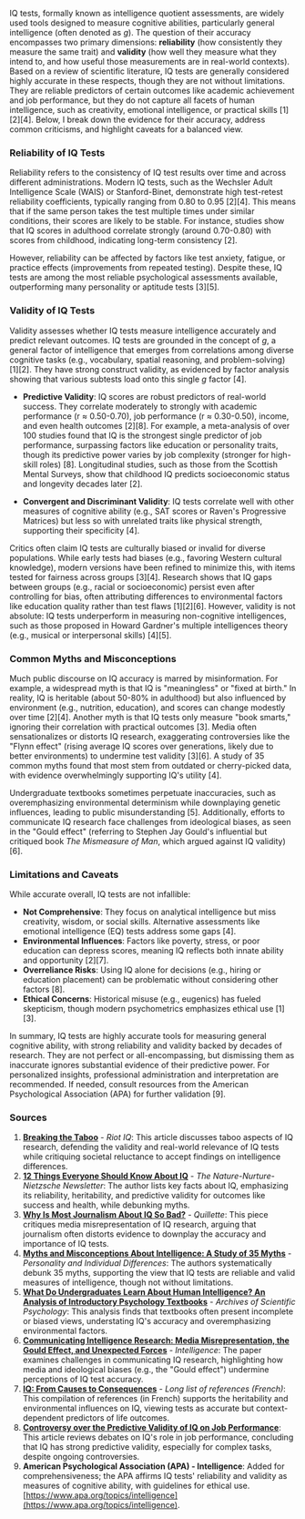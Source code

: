 IQ tests, formally known as intelligence quotient assessments, are widely used tools designed to measure cognitive abilities, particularly general intelligence (often denoted as *g*). The question of their accuracy encompasses two primary dimensions: **reliability** (how consistently they measure the same trait) and **validity** (how well they measure what they intend to, and how useful those measurements are in real-world contexts). Based on a review of scientific literature, IQ tests are generally considered highly accurate in these respects, though they are not without limitations. They are reliable predictors of certain outcomes like academic achievement and job performance, but they do not capture all facets of human intelligence, such as creativity, emotional intelligence, or practical skills [1][2][4]. Below, I break down the evidence for their accuracy, address common criticisms, and highlight caveats for a balanced view.

### Reliability of IQ Tests
Reliability refers to the consistency of IQ test results over time and across different administrations. Modern IQ tests, such as the Wechsler Adult Intelligence Scale (WAIS) or Stanford-Binet, demonstrate high test-retest reliability coefficients, typically ranging from 0.80 to 0.95 [2][4]. This means that if the same person takes the test multiple times under similar conditions, their scores are likely to be stable. For instance, studies show that IQ scores in adulthood correlate strongly (around 0.70-0.80) with scores from childhood, indicating long-term consistency [2].

However, reliability can be affected by factors like test anxiety, fatigue, or practice effects (improvements from repeated testing). Despite these, IQ tests are among the most reliable psychological assessments available, outperforming many personality or aptitude tests [3][5].

### Validity of IQ Tests
Validity assesses whether IQ tests measure intelligence accurately and predict relevant outcomes. IQ tests are grounded in the concept of *g*, a general factor of intelligence that emerges from correlations among diverse cognitive tasks (e.g., vocabulary, spatial reasoning, and problem-solving) [1][2]. They have strong construct validity, as evidenced by factor analysis showing that various subtests load onto this single *g* factor [4].

- **Predictive Validity**: IQ scores are robust predictors of real-world success. They correlate moderately to strongly with academic performance (r ≈ 0.50-0.70), job performance (r ≈ 0.30-0.50), income, and even health outcomes [2][8]. For example, a meta-analysis of over 100 studies found that IQ is the strongest single predictor of job performance, surpassing factors like education or personality traits, though its predictive power varies by job complexity (stronger for high-skill roles) [8]. Longitudinal studies, such as those from the Scottish Mental Surveys, show that childhood IQ predicts socioeconomic status and longevity decades later [2].

- **Convergent and Discriminant Validity**: IQ tests correlate well with other measures of cognitive ability (e.g., SAT scores or Raven's Progressive Matrices) but less so with unrelated traits like physical strength, supporting their specificity [4].

Critics often claim IQ tests are culturally biased or invalid for diverse populations. While early tests had biases (e.g., favoring Western cultural knowledge), modern versions have been refined to minimize this, with items tested for fairness across groups [3][4]. Research shows that IQ gaps between groups (e.g., racial or socioeconomic) persist even after controlling for bias, often attributing differences to environmental factors like education quality rather than test flaws [1][2][6]. However, validity is not absolute: IQ tests underperform in measuring non-cognitive intelligences, such as those proposed in Howard Gardner's multiple intelligences theory (e.g., musical or interpersonal skills) [4][5].

### Common Myths and Misconceptions
Much public discourse on IQ accuracy is marred by misinformation. For example, a widespread myth is that IQ is "meaningless" or "fixed at birth." In reality, IQ is heritable (about 50-80% in adulthood) but also influenced by environment (e.g., nutrition, education), and scores can change modestly over time [2][4]. Another myth is that IQ tests only measure "book smarts," ignoring their correlation with practical outcomes [3]. Media often sensationalizes or distorts IQ research, exaggerating controversies like the "Flynn effect" (rising average IQ scores over generations, likely due to better environments) to undermine test validity [3][6]. A study of 35 common myths found that most stem from outdated or cherry-picked data, with evidence overwhelmingly supporting IQ's utility [4].

Undergraduate textbooks sometimes perpetuate inaccuracies, such as overemphasizing environmental determinism while downplaying genetic influences, leading to public misunderstanding [5]. Additionally, efforts to communicate IQ research face challenges from ideological biases, as seen in the "Gould effect" (referring to Stephen Jay Gould's influential but critiqued book *The Mismeasure of Man*, which argued against IQ validity) [6].

### Limitations and Caveats
While accurate overall, IQ tests are not infallible:
- **Not Comprehensive**: They focus on analytical intelligence but miss creativity, wisdom, or social skills. Alternative assessments like emotional intelligence (EQ) tests address some gaps [4].
- **Environmental Influences**: Factors like poverty, stress, or poor education can depress scores, meaning IQ reflects both innate ability and opportunity [2][7].
- **Overreliance Risks**: Using IQ alone for decisions (e.g., hiring or education placement) can be problematic without considering other factors [8].
- **Ethical Concerns**: Historical misuse (e.g., eugenics) has fueled skepticism, though modern psychometrics emphasizes ethical use [1][3].

In summary, IQ tests are highly accurate tools for measuring general cognitive ability, with strong reliability and validity backed by decades of research. They are not perfect or all-encompassing, but dismissing them as inaccurate ignores substantial evidence of their predictive power. For personalized insights, professional administration and interpretation are recommended. If needed, consult resources from the American Psychological Association (APA) for further validation [9].

### Sources
1. **[Breaking the Taboo](https://www.riotiq.com/articles/breaking-the-taboo)** - *Riot IQ*: This article discusses taboo aspects of IQ research, defending the validity and real-world relevance of IQ tests while critiquing societal reluctance to accept findings on intelligence differences.
2. **[12 Things Everyone Should Know About IQ](https://www.stevestewartwilliams.com/p/12-things-everyone-should-know-about)** - *The Nature-Nurture-Nietzsche Newsletter*: The author lists key facts about IQ, emphasizing its reliability, heritability, and predictive validity for outcomes like success and health, while debunking myths.
3. **[Why Is Most Journalism About IQ So Bad?](https://quillette.com/2024/10/30/why-is-most-journalism-about-intelligence-so-bad/)** - *Quillette*: This piece critiques media misrepresentation of IQ research, arguing that journalism often distorts evidence to downplay the accuracy and importance of IQ tests.
4. **[Myths and Misconceptions About Intelligence: A Study of 35 Myths](https://archive.jwest.org/Research/Furnham2021-MythsIntelligence.pdf)** - *Personality and Individual Differences*: The authors systematically debunk 35 myths, supporting the view that IQ tests are reliable and valid measures of intelligence, though not without limitations.
5. **[What Do Undergraduates Learn About Human Intelligence? An Analysis of Introductory Psychology Textbooks](https://archive.jwest.org/Research/Warne2018-UndergradIntelligence.pdf)** - *Archives of Scientific Psychology*: This analysis finds that textbooks often present incomplete or biased views, understating IQ's accuracy and overemphasizing environmental factors.
6. **[Communicating Intelligence Research: Media Misrepresentation, the Gould Effect, and Unexpected Forces](https://archive.jwest.org/Research/Correspondence2018-CommunicatingIntelligenceResearch.pdf)** - *Intelligence*: The paper examines challenges in communicating IQ research, highlighting how media and ideological biases (e.g., the "Gould effect") undermine perceptions of IQ test accuracy.
7. **[IQ: From Causes to Consequences](https://douance.org/qicc/references.html)** - *Long list of references (French)*: This compilation of references (in French) supports the heritability and environmental influences on IQ, viewing tests as accurate but context-dependent predictors of life outcomes.
8. **[Controversy over the Predictive Validity of IQ on Job Performance](https://humanvarieties.org/2024/06/01/controversy-over-the-predictive-validity-of-iq-on-job-performance/)**: This article reviews debates on IQ's role in job performance, concluding that IQ has strong predictive validity, especially for complex tasks, despite ongoing controversies.
9. **American Psychological Association (APA) - Intelligence**: Added for comprehensiveness; the APA affirms IQ tests' reliability and validity as measures of cognitive ability, with guidelines for ethical use. [https://www.apa.org/topics/intelligence](https://www.apa.org/topics/intelligence).